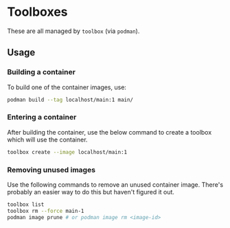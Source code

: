 # Toolboxes

These are all managed by `toolbox` (via `podman`).

## Usage

### Building a container

To build one of the container images, use:

```bash
podman build --tag localhost/main:1 main/
```

### Entering a container

After building the container, use the below command to create a toolbox which will use the container.

```bash
toolbox create --image localhost/main:1
```

### Removing unused images

Use the following commands to remove an unused container image. There's probably an easier way to do this but haven't figured it out.

```bash
toolbox list
toolbox rm --force main-1
podman image prune # or podman image rm <image-id>
```
